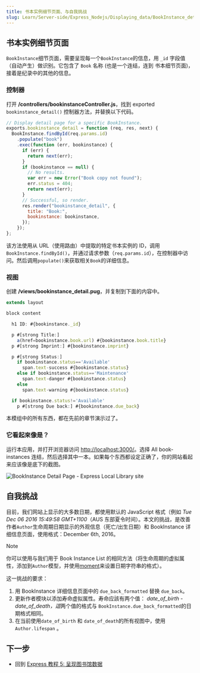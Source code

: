 ```yaml
---
title: 书本实例细节页面、与自我挑战
slug: Learn/Server-side/Express_Nodejs/Displaying_data/BookInstance_detail_page_and_challenge
---
```


## 书本实例细节页面

`BookInstance`细节页面，需要呈现每一个`BookInstance`的信息，用 `_id` 字段值（自动产生）做识别。它包含了 `Book` 名称 (也是一个连结，连到 书本细节页面)，接着是纪录中的其他的信息。

### 控制器

打开 **/controllers/bookinstanceController.js**，找到 exported `bookinstance_detail()` 控制器方法，并替换以下代码。

```js
// Display detail page for a specific BookInstance.
exports.bookinstance_detail = function (req, res, next) {
  BookInstance.findById(req.params.id)
    .populate("book")
    .exec(function (err, bookinstance) {
      if (err) {
        return next(err);
      }
      if (bookinstance == null) {
        // No results.
        var err = new Error("Book copy not found");
        err.status = 404;
        return next(err);
      }
      // Successful, so render.
      res.render("bookinstance_detail", {
        title: "Book:",
        bookinstance: bookinstance,
      });
    });
};
```

该方法使用从 URL（使用路由）中提取的特定书本实例的 ID，调用`BookInstance.findById()`，并通过请求参数（`req.params.id`），在控制器中访问。然后调用`populate()`来获取相关`Book`的详细信息。

### 视图

创建 **/views/bookinstance_detail.pug**，并复制到下面的内容中。

```js
extends layout

block content

  h1 ID: #{bookinstance._id}

  p #[strong Title:]
    a(href=bookinstance.book.url) #{bookinstance.book.title}
  p #[strong Imprint:] #{bookinstance.imprint}

  p #[strong Status:]
    if bookinstance.status=='Available'
      span.text-success #{bookinstance.status}
    else if bookinstance.status=='Maintenance'
      span.text-danger #{bookinstance.status}
    else
      span.text-warning #{bookinstance.status}

  if bookinstance.status!='Available'
    p #[strong Due back:] #{bookinstance.due_back}
```

本模组中的所有东西，都在先前的章节演示过了。

### 它看起來像是？

运行本应用，并打开浏览器访问 <http://localhost:3000/>。选择 All book-instances 连结，然后选择其中一本。如果每个东西都设定正确了，你的网站看起来应该像是底下的截图。

![BookInstance Detail Page - Express Local Library site](locallibary_express_bookinstance_detail.png)

## 自我挑战

目前，我们网站上显示的大多数日期，都使用默认的 JavaScript 格式（例如 _Tue Dec 06 2016 15:49:58 GMT+1100_（AUS 东部夏令时间）。本文的挑战，是改善作者`Author`生命周期日期显示的外观信息（死亡/出生日期）和 BookInstance 详细信息页面，使用格式：December 6th, 2016。

> [!NOTE]
> 你可以使用与我们用于 Book Instance List 的相同方法（将生命周期的虚拟属性，添加到`Author`模型，并使用[moment](https://www.npmjs.com/package/moment)来设置日期字符串的格式）。

这一挑战的要求：

1. 用 BookInstance 详细信息页面中的 `due_back_formatted` 替换 `due_back`。
2. 更新作者模块以添加寿命虚拟属性。寿命应該有两个值： *date_of_birth - date_of_death，這*两个值的格式与 `BookInstance.due_back_formatted`的日期格式相同。
3. 在当前使用`date_of_birth` 和 `date_of_death`的所有视图中，使用 `Author.lifespan` 。

## 下一步

- 回到 [Express 教程 5: 呈现图书馆数据](/zh-CN/docs/Learn/Server-side/Express_Nodejs/Displaying_data)
